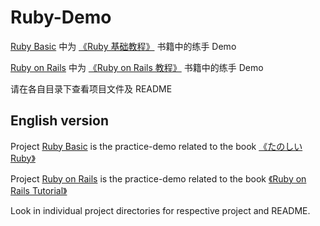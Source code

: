 # Ruby-Demo

[Ruby Basic](https://github.com/HoffmanZheng/Ruby-Demo/tree/master/Ruby%20Basic) 中为 [《Ruby 基础教程》](https://book.douban.com/subject/25958845/) 书籍中的练手 Demo

[Ruby on Rails](https://github.com/HoffmanZheng/Ruby-Demo/tree/master/Ruby%20on%20Rails) 中为 [《Ruby on Rails 教程》](https://book.douban.com/subject/5263109/) 书籍中的练手 Demo

请在各自目录下查看项目文件及 README



## English version

Project [Ruby Basic](https://github.com/HoffmanZheng/Ruby-Demo/tree/master/Ruby%20Basic) is the practice-demo related to the book [《たのしいRuby》](https://www.amazon.com/E3-81-9F-E3-81-AE-E3-81-97-E3-81-84Ruby-E7-AC-AC6-E7-89-88-Informatics-IDEA-dp-4797399848/dp/4797399848/ref=dp_ob_title_bk)

Project [Ruby on Rails](https://github.com/HoffmanZheng/Ruby-Demo/tree/master/Ruby%20on%20Rails) is the practice-demo related to the book [《Ruby on Rails Tutorial》](https://www.railstutorial.org/book)

Look in individual project directories for respective project and README.

